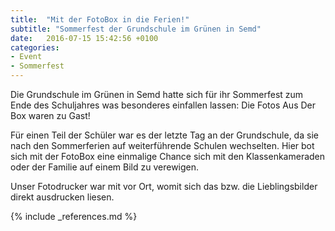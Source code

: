 ```yaml
---
title:  "Mit der FotoBox in die Ferien!"
subtitle: "Sommerfest der Grundschule im Grünen in Semd"
date:   2016-07-15 15:42:56 +0100
categories:
- Event
- Sommerfest
---
```

Die Grundschule im Grünen in Semd hatte sich für ihr Sommerfest zum Ende des Schuljahres was besonderes einfallen lassen: Die Fotos Aus Der Box waren zu Gast!

Für einen Teil der Schüler war es der letzte Tag an der Grundschule, da sie nach den Sommerferien auf weiterführende Schulen wechselten. Hier bot sich mit der FotoBox eine einmalige Chance sich mit den Klassenkameraden oder der Familie auf einem Bild zu verewigen.

Unser Fotodrucker war mit vor Ort, womit sich das bzw. die Lieblingsbilder direkt ausdrucken liesen.

{% include _references.md %}
